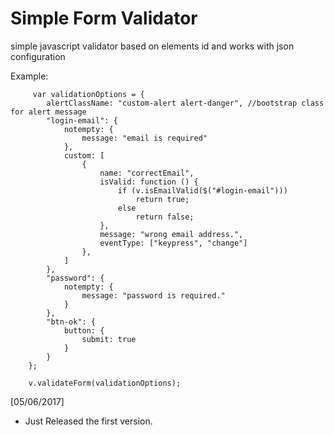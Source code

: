 # Simple Form Validator
simple javascript validator based on elements id and works with json configuration

Example:

         var validationOptions = {
            alertClassName: "custom-alert alert-danger", //bootstrap class for alert message
            "login-email": {
                notempty: {
                    message: "email is required"
                },
                custom: [
                    {
                        name: "correctEmail",
                        isValid: function () {
                            if (v.isEmailValid($("#login-email")))
                                return true;
                            else
                                return false;
                        },
                        message: "wrong email address.",
                        eventType: ["keypress", "change"]
                    },
                ]
            },
            "password": {
                notempty: {
                    message: "password is required."
                }
            },
            "btn-ok": {
                button: {
                    submit: true
                }
            }
        };
        
        v.validateForm(validationOptions);
        
        


[05/06/2017]
- Just Released the first version.
